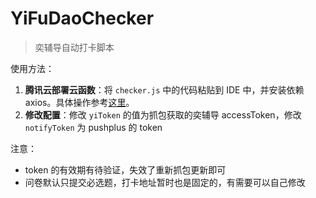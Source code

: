 # YiFuDaoChecker
> 奕辅导自动打卡脚本

使用方法：

1. **腾讯云部署云函数**：将 `checker.js` 中的代码粘贴到 IDE 中，并安装依赖 axios。具体操作参考[这里](https://github.com/Chorer/WoZaiXiaoYuanPuncher)。
2. **修改配置**：修改 `yiToken` 的值为抓包获取的奕辅导 accessToken，修改 `notifyToken` 为 pushplus 的 token

注意：

* token 的有效期有待验证，失效了重新抓包更新即可
* 问卷默认只提交必选题，打卡地址暂时也是固定的，有需要可以自己修改
